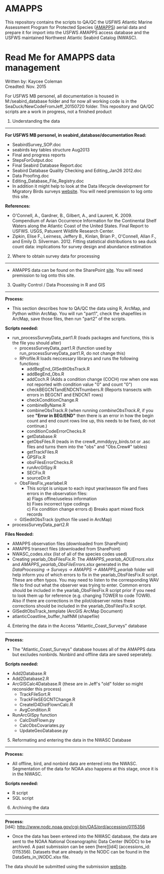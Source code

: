# AMAPPS

[id]: http://www.nefsc.noaa.gov/psb/AMAPPS/  
This repository contains the scripts to QA/QC the USFWS Atlantic Marine Assessment Program for Protected Species ([AMAPPS][id]) aerial data and prepare it for import into the USFWS AMAPPS access database and the USFWS maintained Northwest Atlantic Seabird Catalog (NWASC). 

Read Me for AMAPPS data management
========================================================
Written by: Kaycee Coleman   
Creadted: Nov. 2015     

For USFWS MB personel, all documentation is housed in M:/seabird_database folder and for now all working code is in the SeaDuck/NewCodeFromJeff_20150720 folder. This repository and QA/QC scripts are a work in progress, not a finished product  

1) Understanding the data
--------------------------------------------------------
[id2]: https://my.usgs.gov/confluence/display/mbmdl/Data+lifecycle+development+for+Migratory+Bird+surveys+Home  
**For USFWS MB personel, in seabird_database/documentation Read:**
- SeabirdSurvey_SOP.doc
- seabirds key tables structure Aug2013
- Final and progress reports
- StepsForOutput.doc
- Final Seabird Database Report.doc
- Seabird Database Quality Checking and Editing_Jan26 2012.doc
- Data Proofing.doc
- Editing\_Database\_File_Registry.doc
- In addition it might help to look at the Data lifecycle development for Migratory Birds surveys [website][id2]. You will need premission to log onto this site. 


**References:**    
- O'Connell, A., Gardner, B., Gilbert, A., and Laurent, K. 2009. Compendium of Avian Occurrence Information for the Continental Shelf Waters along the Atlantic Coast of the United States. Final Report to USFWS. USGS, Patuxent Wildlife Research Center.
- Zipkin, Elise F., Leirness, Jeffery B., Kinlan, Brian P., O'Connell, Allan F., and Emily D. Silverman. 2012. Fitting statistical distributions to sea duck count data: implications for survey design and abundance estimation


2) Where to obtain survey data for processing 
--------------------------------------------------------
[id3]: https://connect.doi.gov/fws/Portal/acjv/seabird/SitePages/Home.aspx
- AMAPPS data can be found on the SharePoint [site][id3]. You will need premission to log onto this site. 


3) Quality Control / Data Processing in R and GIS 
--------------------------------------------------------
**Process:**  
- This section describes how to QA/QC the data using R, ArcMap, and Python within ArcMap. You will run "part1", check the shapefiles in ArcMap, save those files, then run "part2" of the scripts. 

**Scripts needed:**  
- run_processSurveyData_part1.R (loads packages and functions, this is the file you should alter)
    - processSurveyData_part1.R (function used by run_processSurveyData_part1.R, do not change this)
    - RProfile.R loads neccessary librarys and runs the following functions: 
        - addBegEnd\_GISeditObsTrack.R 
        - addBegEnd\_Obs.R 
        - addCoch.R (Adds a condition change (COCH) row when one was not reported with condition value "0" and count "0")
        - checkBEGCNTandENDCNTnumbers.R (Reports transects with errors in BEGCNT and ENDCNT rows)
        - checkConditionChange.R 
        - combineByName.R 
        - combineObsTrack.R (when running *combineObsTrack.R*, if you see **"Error in BEG/END"** then there is an error in how the begin count and end count rows line up, this needs to be fixed, do not continue.)
        - conditionCodeErrorChecks.R 
        - getDatabase.R 
        - getObsFiles.R (reads in the crew#_mmddyyy_birds.txt or .asc files and turns them into the "obs" and "Obs.Crew#" tables)
        - getTrackFiles.R 
        - GPSFix.R 
        - obsFilesErrorChecks.R 
        - runArcGISpy.R 
        - SECFix.R 
        - sourceDir.R 
    - ObsFilesFix\_yearlabel.R 
        - This script is unique to each input year/season file and fixes errors in the observation files:  
           a) Flags offine/useless information  
           b) Fixes incorrect type codings  
           c) Fix condition change errors
           d) Breaks apart mixed flock records
    - GISeditObsTrack (python file used in ArcMap)
- processSurveyData_part2.R
 

**Files Needed:**  
- AMAPPS observation files (downloaded from SharePoint)
- AMAPPS transect files (downloaded from SharePoint)
- NWASC_codes.xlsx (list of all of the species codes used)
- Creating yearlab\_ObsFilesFix.R: The *AMAPPS\_yearlab\_AOUErrors.xlsx* and *AMAPPS\_yearlab\_ObsFileErrors.xlsx* generated in the *DataProcessing -> Surveys -> AMAPPS -> AMAPPS\_yearlab* folder will help inform you of which errors to fix in the yearlab\_ObsFilesFix.R script. These are often typos. You may need to listen to the corresponding WAV file to find out what the observer was trying to enter. Common errors should be included in the yearlab\_ObsFilesFix.R script prior if you need to look them up for reference (e\.g\. changing TOWER to code TOWR).  Also if there are corrections in the pilot/observer notes these corrections should be included in the yearlab\_ObsFilesFix.R script.  
- GISeditObsTrack_template (ArcGIS ArcMap Document)
- atlanticCoastline_buffer_halfNM (shapefile)


4) Entering the data in the Access "Atlantic_Coast_Surveys" database 
--------------------------------------------------------
**Process:**  
- The "Atlantic_Coast_Surveys" database houses all of the AMAPPS data but excludes nonbirds. Nonbird and offline data are saved seperately.

**Scripts needed:**  
- Add2Database.R
- Add2Database2.R
- ArcGISCalc4Database.R (these are in Jeff's "old" folder so might reconsider this process)
    - TrackFileSort.R
    - TrackFileSEGCNTChange.R
    - CreateID4DistFlownCalc.R
    - AvgCondition.R
- RunArcGISpy function
    - CalcDistFlown.py
    - CalcObsCovariates.py
    - UpdateGeoDatabase.py

    
5) Reformating and entering the data in the NWASC Database 
--------------------------------------------------------
**Process:**  
- All offline, bird, and nonbird data are entered into the NWASC. Segmentation of the data for NOAA also happens at this stage, once it is in the NWASC.

**Scripts needed:**  
- R script
- SQL script

6) Archiving the data 
--------------------------------------------------------
**Process:**  
[id4]: http://www.nodc.noaa.gov/cgi-bin/OAS/prd/accession/0115356
- Once the data has been entered into the NWASC database, the data are sent to the NOAA National Oceanographic Data Center (NODC) to be archived. A past submission can be seen [here][id4] (accessions_id: 0115356). Datasets that are already in the NODC can be found in the DataSets\_in_\NODC.xlsx file.

[id5]: https://www.nodc.noaa.gov/s2n/
The data should be submitted using the submission [website][id5]. 


